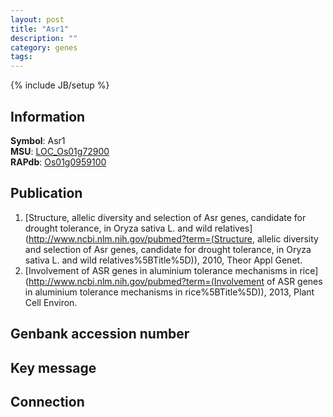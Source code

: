 ```yaml
---
layout: post
title: "Asr1"
description: ""
category: genes
tags: 
---
```

{% include JB/setup %}

## Information
__Symbol__: Asr1  
__MSU__: [LOC_Os01g72900](http://rice.plantbiology.msu.edu/cgi-bin/ORF_infopage.cgi?orf=LOC_Os01g72900)  
__RAPdb__: [Os01g0959100](http://rapdb.dna.affrc.go.jp/viewer/gbrowse_details/irgsp1?name=Os01g0959100)  

## Publication
1. [Structure, allelic diversity and selection of Asr genes, candidate for drought tolerance, in Oryza sativa L. and wild relatives](http://www.ncbi.nlm.nih.gov/pubmed?term=(Structure, allelic diversity and selection of Asr genes, candidate for drought tolerance, in Oryza sativa L. and wild relatives%5BTitle%5D)), 2010, Theor Appl Genet.
2. [Involvement of ASR genes in aluminium tolerance mechanisms in rice](http://www.ncbi.nlm.nih.gov/pubmed?term=(Involvement of ASR genes in aluminium tolerance mechanisms in rice%5BTitle%5D)), 2013, Plant Cell Environ.

## Genbank accession number

## Key message

## Connection


